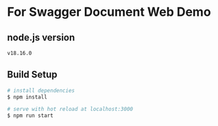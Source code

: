# For Swagger Document Web Demo

## node.js version
```bash
v18.16.0
```

## Build Setup

```bash
# install dependencies
$ npm install

# serve with hot reload at localhost:3000
$ npm run start
```